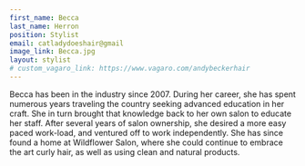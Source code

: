 ```yaml
---
first_name: Becca
last_name: Herron
position: Stylist
email: catladydoeshair@gmail
image_link: Becca.jpg
layout: stylist
# custom_vagaro_link: https://www.vagaro.com/andybeckerhair
---
```

Becca has been in the industry since 2007. During her career, she has spent numerous years traveling the country seeking advanced education in her craft. She in turn brought that knowledge back to her own salon to educate her staff. After several years of salon ownership, she desired a more easy paced work-load, and ventured off to work independently. She has since found a home at Wildflower Salon, where she could continue to embrace the art curly hair, as well as using clean and natural products.